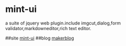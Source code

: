 # mint-ui
a suite of jquery web plugin.include imgcut,dialog,form validator,markdowneditor,rich text editor.

##site
[mint-ui](http://mint-ui.wemakers.net/)
##blog
[makerblog](http://www.wemakers.net/home/blog?cate=1002)
